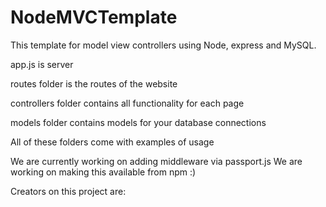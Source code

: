# NodeMVCTemplate

This template for model view controllers using Node, express and MySQL.



app.js is server

routes folder is the routes of the website

controllers folder contains all functionality for each page

models folder contains models for your database connections



All of these folders come with examples of usage


We are currently working on adding middleware via passport.js
We are working on making this available from npm :)

Creators on this project are:

